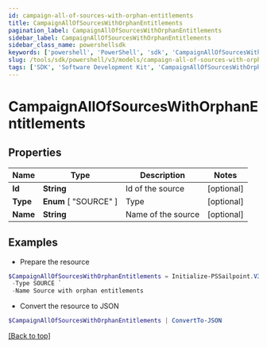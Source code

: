 ```yaml
---
id: campaign-all-of-sources-with-orphan-entitlements
title: CampaignAllOfSourcesWithOrphanEntitlements
pagination_label: CampaignAllOfSourcesWithOrphanEntitlements
sidebar_label: CampaignAllOfSourcesWithOrphanEntitlements
sidebar_class_name: powershellsdk
keywords: ['powershell', 'PowerShell', 'sdk', 'CampaignAllOfSourcesWithOrphanEntitlements', 'CampaignAllOfSourcesWithOrphanEntitlements'] 
slug: /tools/sdk/powershell/v3/models/campaign-all-of-sources-with-orphan-entitlements
tags: ['SDK', 'Software Development Kit', 'CampaignAllOfSourcesWithOrphanEntitlements', 'CampaignAllOfSourcesWithOrphanEntitlements']
---
```



# CampaignAllOfSourcesWithOrphanEntitlements

## Properties

Name | Type | Description | Notes
------------ | ------------- | ------------- | -------------
**Id** | **String** | Id of the source | [optional] 
**Type** |  **Enum** [  "SOURCE" ] | Type | [optional] 
**Name** | **String** | Name of the source | [optional] 

## Examples

- Prepare the resource
```powershell
$CampaignAllOfSourcesWithOrphanEntitlements = Initialize-PSSailpoint.V3CampaignAllOfSourcesWithOrphanEntitlements  -Id 2c90ad2a70ace7d50170acf22ca90010 `
 -Type SOURCE `
 -Name Source with orphan entitlements
```

- Convert the resource to JSON
```powershell
$CampaignAllOfSourcesWithOrphanEntitlements | ConvertTo-JSON
```


[[Back to top]](#) 

